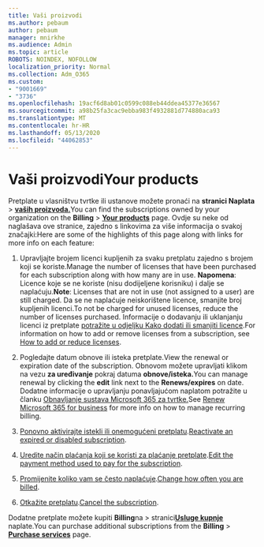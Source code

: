 ```yaml
---
title: Vaši proizvodi
ms.author: pebaum
author: pebaum
manager: mnirkhe
ms.audience: Admin
ms.topic: article
ROBOTS: NOINDEX, NOFOLLOW
localization_priority: Normal
ms.collection: Adm_O365
ms.custom:
- "9001669"
- "3736"
ms.openlocfilehash: 19acf6d8ab01c0599c088eb44ddea45377e36567
ms.sourcegitcommit: a98b25fa3cac9ebba983f4932881d774880aca93
ms.translationtype: MT
ms.contentlocale: hr-HR
ms.lasthandoff: 05/13/2020
ms.locfileid: "44062853"
---
```

# <a name="your-products"></a><span data-ttu-id="a1cc2-102">Vaši proizvodi</span><span class="sxs-lookup"><span data-stu-id="a1cc2-102">Your products</span></span>

<span data-ttu-id="a1cc2-103">Pretplate u vlasništvu tvrtke ili ustanove možete pronaći na **stranici Naplata**  >  **[vaših proizvoda.](https://go.microsoft.com/fwlink/p/?linkid=842054)**</span><span class="sxs-lookup"><span data-stu-id="a1cc2-103">You can find the subscriptions owned by your organization on the **Billing** > **[Your products](https://go.microsoft.com/fwlink/p/?linkid=842054)** page.</span></span> <span data-ttu-id="a1cc2-104">Ovdje su neke od naglašava ove stranice, zajedno s linkovima za više informacija o svakoj značajki:</span><span class="sxs-lookup"><span data-stu-id="a1cc2-104">Here are some of the highlights of this page along with links for more info on each feature:</span></span>

1. <span data-ttu-id="a1cc2-105">Upravljajte brojem licenci kupljenih za svaku pretplatu zajedno s brojem koji se koriste.</span><span class="sxs-lookup"><span data-stu-id="a1cc2-105">Manage the number of licenses that have been purchased for each subscription along with how many are in use.</span></span>  <span data-ttu-id="a1cc2-106">**Napomena**: Licence koje se ne koriste (nisu dodijeljene korisniku) i dalje se naplaćuju.</span><span class="sxs-lookup"><span data-stu-id="a1cc2-106">**Note**: Licenses that are not in use (not assigned to a user) are still charged.</span></span>  <span data-ttu-id="a1cc2-107">Da se ne naplaćuje neiskorištene licence, smanjite broj kupljenih licenci.</span><span class="sxs-lookup"><span data-stu-id="a1cc2-107">To not be charged for unused licenses, reduce the number of licenses purchased.</span></span> <span data-ttu-id="a1cc2-108">Informacije o dodavanju ili uklanjanju licenci iz pretplate [potražite u odjeljku Kako dodati ili smanjiti licence](https://docs.microsoft.com/alchemyinsights/how-to-add-or-reduce-licenses).</span><span class="sxs-lookup"><span data-stu-id="a1cc2-108">For information on how to add or remove licenses from a subscription, see [How to add or reduce licenses](https://docs.microsoft.com/alchemyinsights/how-to-add-or-reduce-licenses).</span></span>

2. <span data-ttu-id="a1cc2-109">Pogledajte datum obnove ili isteka pretplate.</span><span class="sxs-lookup"><span data-stu-id="a1cc2-109">View the renewal or expiration date of the subscription.</span></span>  <span data-ttu-id="a1cc2-110">Obnovom možete upravljati klikom na vezu **za uređivanje** pokraj datuma **obnove/isteka.**</span><span class="sxs-lookup"><span data-stu-id="a1cc2-110">You can manage renewal by clicking the **edit** link next to the **Renews/expires** on date.</span></span>  <span data-ttu-id="a1cc2-111">Dodatne informacije o upravljanju ponavljajućom naplatom potražite u članku [Obnavljanje sustava Microsoft 365 za tvrtke.](https://go.microsoft.com/fwlink/?linkid=2119216)</span><span class="sxs-lookup"><span data-stu-id="a1cc2-111">See [Renew Microsoft 365 for business](https://go.microsoft.com/fwlink/?linkid=2119216) for more info on how to manage recurring billing.</span></span>

3. <span data-ttu-id="a1cc2-112">[Ponovno aktivirajte istekli ili onemogućeni pretplatu](https://go.microsoft.com/fwlink/?linkid=2117519).</span><span class="sxs-lookup"><span data-stu-id="a1cc2-112">[Reactivate an expired or disabled subscription](https://go.microsoft.com/fwlink/?linkid=2117519).</span></span>

4. <span data-ttu-id="a1cc2-113">[Uredite način plaćanja koji se koristi za plaćanje pretplate](https://go.microsoft.com/fwlink/?linkid=2117167).</span><span class="sxs-lookup"><span data-stu-id="a1cc2-113">[Edit the payment method used to pay for the subscription](https://go.microsoft.com/fwlink/?linkid=2117167).</span></span>

5. <span data-ttu-id="a1cc2-114">[Promijenite koliko vam se često naplaćuje](https://go.microsoft.com/fwlink/?linkid=2119112).</span><span class="sxs-lookup"><span data-stu-id="a1cc2-114">[Change how often you are billed](https://go.microsoft.com/fwlink/?linkid=2119112).</span></span>

6. <span data-ttu-id="a1cc2-115">[Otkažite pretplatu](https://go.microsoft.com/fwlink/?linkid=2119113).</span><span class="sxs-lookup"><span data-stu-id="a1cc2-115">[Cancel the subscription](https://go.microsoft.com/fwlink/?linkid=2119113).</span></span>

<span data-ttu-id="a1cc2-116">Dodatne pretplate možete kupiti **Billing**na  >  stranici[**Usluge kupnje**](https://go.microsoft.com/fwlink/p/?linkid=868433) naplate.</span><span class="sxs-lookup"><span data-stu-id="a1cc2-116">You can purchase additional subscriptions from the **Billing** > [**Purchase services**](https://go.microsoft.com/fwlink/p/?linkid=868433) page.</span></span>
